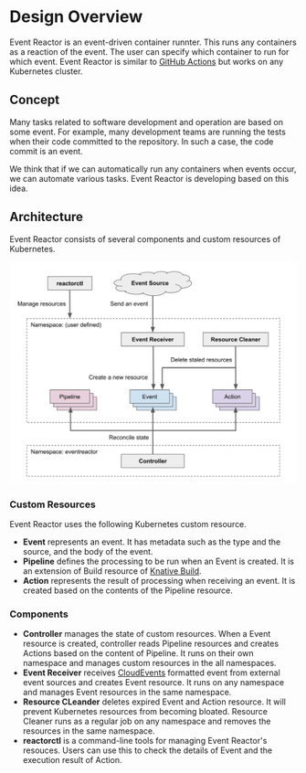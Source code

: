 # Design Overview

Event Reactor is an event-driven container runnter. This runs any containers as a reaction of the event. The user can specify which container to run for which event. Event Reactor is similar to [GitHub Actions](https://github.com/features/actions) but works on any Kubernetes cluster.

## Concept

Many tasks related to software development and operation are based on some event. For example, many development teams are running the tests when their code committed to the repository. In such a case, the code commit is an event.

We think that if we can automatically run any containers when events occur, we can automate various tasks. Event Reactor is developing based on this idea.

## Architecture

Event Reactor consists of several components and custom resources of Kubernetes.

![Architecture](images/architecture.png)

### Custom Resources

Event Reactor uses the following Kubernetes custom resource.

- **Event** represents an event. It has metadata such as the type and the source, and the body of the event.
- **Pipeline** defines the processing to be run when an Event is created. It is an extension of Build resource of [Knative Build](https://github.com/knative/build/).
- **Action** represents the result of processing when receiving an event. It is created based on the contents of the Pipeline resource.

### Components

- **Controller** manages the state of custom resources. When a Event resource is created, controller reads Pipeline resources and creates Actions based on the content of Pipeline. It runs on their own namespace and manages custom resources in the all namespaces.
- **Event Receiver** receives [CloudEvents](https://cloudevents.io/) formatted event from external event sources and creates Event resource. It runs on any namespace and manages Event resources in the same namespace.
- **Resource CLeander** deletes expired Event and Action resource. It will prevent Kubernetes resources from becoming bloated. Resource Cleaner runs as a regular job on any namespace and removes the resources in the same namespace.
- **reactorctl** is a command-line tools for managing Event Reactor's resouces. Users can use this to check the details of Event and the execution result of Action.
